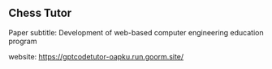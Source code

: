 ## Chess Tutor

Paper subtitle: Development of web-based computer engineering education program

website: https://gptcodetutor-oapku.run.goorm.site/
